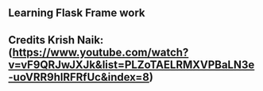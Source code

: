 ## Learning Flask Frame work
## Credits Krish Naik: (https://www.youtube.com/watch?v=vF9QRJwJXJk&list=PLZoTAELRMXVPBaLN3e-uoVRR9hlRFRfUc&index=8)